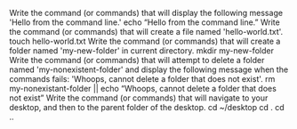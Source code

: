 Write the command (or commands) that will display the following message 'Hello from the command line.' echo “Hello from the command line.”
Write the command (or commands) that will create a file named 'hello-world.txt'. touch hello-world.txt
Write the command (or commands) that will create a folder named 'my-new-folder' in current directory. mkdir my-new-folder
Write the command (or commands) that will attempt to delete a folder named 'my-nonexistent-folder' and display the following message when the commands fails: 'Whoops, cannot delete a folder that does not exist'. rm my-nonexistant-folder || echo “Whoops, cannot delete a folder that does not exist”
Write the command (or commands) that will navigate to your desktop, and then to the parent folder of the desktop. 
cd ~/desktop
cd .
cd ..
